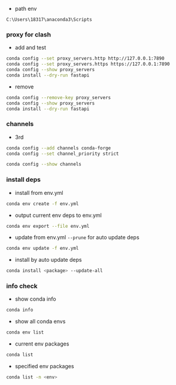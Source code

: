 - path env

```
C:\Users\18317\anaconda3\Scripts
```



### proxy for clash

- add and test

```bash
conda config --set proxy_servers.http http://127.0.0.1:7890
conda config --set proxy_servers.https https://127.0.0.1:7890
conda config --show proxy_servers
conda install --dry-run fastapi
```

- remove

```bash
conda config --remove-key proxy_servers
conda config --show proxy_servers
conda install --dry-run fastapi
```

### channels

- 3rd

```bash
conda config --add channels conda-forge
conda config --set channel_priority strict
```

```bash
conda config --show channels
```
### install deps
- install from  env.yml
```bash
conda env create -f env.yml
```
- output current env deps to env.yml
```bash
conda env export --file env.yml
```
- update from env.yml `--prune` for auto update deps
```bash
conda env update -f env.yml
```
- install by auto update deps
```bash
conda install <package> --update-all
```

### info check
- show conda info
```bash
conda info
```
- show all conda envs
```bash
conda env list
```
- current env packages
```bash
conda list
```
- specified env packages
```bash
conda list -n <env>
```